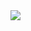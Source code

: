 <img src="https://github.com/dndombe/codepath_ios_university_twitter/raw/master/twitterClonish.gif">
